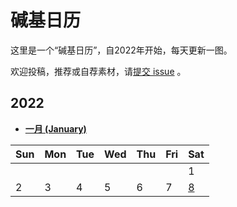 # 碱基日历

这里是一个“碱基日历”，自2022年开始，每天更新一图。

欢迎投稿，推荐或自荐素材，请[提交 issue](https://github.com/ShujiaHuang/biocalendar/issues) 。


## 2022

- [**一月 (January)**](docs/2022/2022-01.md)

| Sun | Mon | Tue | Wed | Thu | Fri | Sat |
| --- | --- | --- | --- | --- | --- | --- |
|     |     |     |     |     |     |  1  |
|  2  |  3  |  4  |  5  |  6  |  7  |  [8](docs/2022/2022-01.md#08) |



